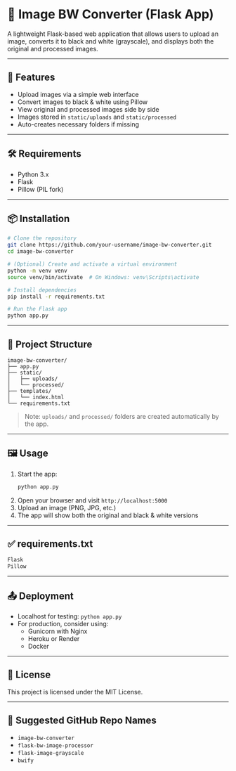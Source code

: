 
# 📸 Image BW Converter (Flask App)

A lightweight Flask-based web application that allows users to upload an image, converts it to black and white (grayscale), and displays both the original and processed images.

---

## 🚀 Features

- Upload images via a simple web interface
- Convert images to black & white using Pillow
- View original and processed images side by side
- Images stored in `static/uploads` and `static/processed`
- Auto-creates necessary folders if missing

---

## 🛠️ Requirements

- Python 3.x
- Flask
- Pillow (PIL fork)

---

## 📦 Installation

```bash
# Clone the repository
git clone https://github.com/your-username/image-bw-converter.git
cd image-bw-converter

# (Optional) Create and activate a virtual environment
python -m venv venv
source venv/bin/activate  # On Windows: venv\Scripts\activate

# Install dependencies
pip install -r requirements.txt

# Run the Flask app
python app.py
```

---

## 📁 Project Structure

```
image-bw-converter/
├── app.py
├── static/
│   ├── uploads/
│   └── processed/
├── templates/
│   └── index.html
└── requirements.txt
```

> Note: `uploads/` and `processed/` folders are created automatically by the app.

---

## 🖼️ Usage

1. Start the app:  
   ```bash
   python app.py
   ```
2. Open your browser and visit `http://localhost:5000`
3. Upload an image (PNG, JPG, etc.)
4. The app will show both the original and black & white versions

---

## ✅ requirements.txt

```txt
Flask
Pillow
```

---

## 📤 Deployment

- Localhost for testing: `python app.py`
- For production, consider using:
  - Gunicorn with Nginx
  - Heroku or Render
  - Docker

---

## 📝 License

This project is licensed under the MIT License.

---

## 🧠 Suggested GitHub Repo Names

- `image-bw-converter`
- `flask-bw-image-processor`
- `flask-image-grayscale`
- `bwify`
